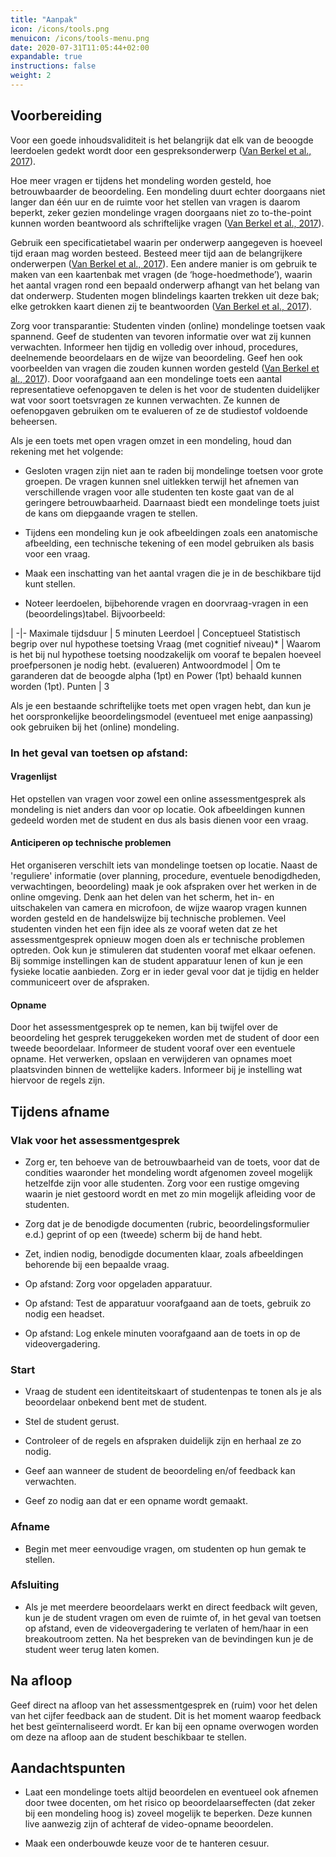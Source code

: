 ```yaml
---
title: "Aanpak"
icon: /icons/tools.png
menuicon: /icons/tools-menu.png
date: 2020-07-31T11:05:44+02:00
expandable: true
instructions: false
weight: 2
---
```


## Voorbereiding

Voor een goede inhoudsvaliditeit is het belangrijk dat elk van de beoogde leerdoelen gedekt wordt door een gespreksonderwerp ([Van Berkel et al., 2017](https://remindo-support.sites.uu.nl/wp-content/uploads/sites/79/2020/03/Toetsen-in-het-Hoger-Onderwijs-van-Berkel-Bax-Joosten-ten-Brinke.pdf)).

Hoe meer vragen er tijdens het mondeling worden gesteld, hoe betrouwbaarder de beoordeling. Een mondeling duurt echter doorgaans niet langer dan één uur en de ruimte voor het stellen van vragen is daarom beperkt, zeker gezien mondelinge vragen doorgaans niet zo to-the-point kunnen worden beantwoord als schriftelijke vragen ([Van Berkel et al., 2017](https://remindo-support.sites.uu.nl/wp-content/uploads/sites/79/2020/03/Toetsen-in-het-Hoger-Onderwijs-van-Berkel-Bax-Joosten-ten-Brinke.pdf)).

Gebruik een specificatietabel waarin per onderwerp aangegeven is hoeveel tijd eraan mag worden besteed. Besteed meer tijd aan de belangrijkere onderwerpen ([Van Berkel et al., 2017](https://remindo-support.sites.uu.nl/wp-content/uploads/sites/79/2020/03/Toetsen-in-het-Hoger-Onderwijs-van-Berkel-Bax-Joosten-ten-Brinke.pdf)). Een andere manier is om gebruik te maken van een kaartenbak met vragen (de ‘hoge-hoedmethode’), waarin het aantal vragen rond een bepaald onderwerp afhangt van het belang van dat onderwerp. Studenten mogen blindelings kaarten trekken uit deze bak; elke getrokken kaart dienen zij te beantwoorden ([Van Berkel et al., 2017](https://remindo-support.sites.uu.nl/wp-content/uploads/sites/79/2020/03/Toetsen-in-het-Hoger-Onderwijs-van-Berkel-Bax-Joosten-ten-Brinke.pdf)).

Zorg voor transparantie: Studenten vinden (online) mondelinge toetsen vaak spannend. Geef de studenten van tevoren informatie over wat zij kunnen verwachten. Informeer hen tijdig en volledig over inhoud, procedures, deelnemende beoordelaars en de wijze van beoordeling. Geef hen ook voorbeelden van vragen die zouden kunnen worden gesteld ([Van Berkel et al., 2017](https://remindo-support.sites.uu.nl/wp-content/uploads/sites/79/2020/03/Toetsen-in-het-Hoger-Onderwijs-van-Berkel-Bax-Joosten-ten-Brinke.pdf)). Door voorafgaand aan een mondelinge toets een aantal representatieve oefenopgaven te delen is het voor de studenten duidelijker wat voor soort toetsvragen ze kunnen verwachten. Ze kunnen de oefenopgaven gebruiken om te evalueren of ze de studiestof voldoende beheersen.

Als je een toets met open vragen omzet in een mondeling, houd dan rekening met het volgende:

*	Gesloten vragen zijn niet aan te raden bij mondelinge toetsen voor grote groepen. De vragen kunnen snel uitlekken terwijl het afnemen van verschillende vragen voor alle studenten ten koste gaat van de al geringere betrouwbaarheid. Daarnaast biedt een mondelinge toets juist de kans om diepgaande vragen te stellen. 

*	Tijdens een mondeling kun je ook afbeeldingen zoals een anatomische afbeelding, een technische tekening of een model gebruiken als basis voor een vraag.

*	Maak een inschatting van het aantal vragen die je in de beschikbare tijd kunt stellen.

*	Noteer leerdoelen, bijbehorende vragen en doorvraag-vragen in een (beoordelings)tabel. Bijvoorbeeld:

 |
-|-
Maximale tijdsduur | 5 minuten
Leerdoel | Conceptueel Statistisch begrip over nul hypothese toetsing
Vraag (met cognitief niveau)* | Waarom is het bij nul hypothese toetsing noodzakelijk om vooraf te bepalen hoeveel proefpersonen je nodig hebt. (evalueren)
Antwoordmodel | Om te garanderen dat de beoogde alpha (1pt) en Power (1pt) behaald kunnen worden (1pt).
Punten | 3

Als je een bestaande schriftelijke toets met open vragen hebt, dan kun je het oorspronkelijke beoordelingsmodel (eventueel met enige aanpassing) ook gebruiken bij het (online) mondeling.

### In het geval van toetsen op afstand:

#### Vragenlijst

Het opstellen van vragen voor zowel een online assessmentgesprek als mondeling is niet anders dan voor op locatie. Ook afbeeldingen kunnen gedeeld worden met de student en dus als basis dienen voor een vraag.

#### Anticiperen op technische problemen

Het organiseren verschilt iets van mondelinge toetsen op locatie. Naast de 'reguliere' informatie (over planning, procedure, eventuele benodigdheden, verwachtingen, beoordeling) maak je ook afspraken over het werken in de online omgeving. Denk aan het delen van het scherm, het in- en uitschakelen van camera en microfoon, de wijze waarop vragen kunnen worden gesteld en de handelswijze bij technische problemen. Veel studenten vinden het een fijn idee als ze vooraf weten dat ze het assessmentgesprek opnieuw mogen doen als er technische problemen optreden. Ook kun je stimuleren dat studenten vooraf met elkaar oefenen. Bij sommige instellingen kan de student apparatuur lenen of kun je een fysieke locatie aanbieden. Zorg er in ieder geval voor dat je tijdig en helder communiceert over de afspraken. 

#### Opname

Door het assessmentgesprek op te nemen, kan bij twijfel over de beoordeling het gesprek teruggekeken worden met de student of door een tweede beoordelaar. Informeer de student vooraf over een eventuele opname. Het verwerken, opslaan en verwijderen van opnames moet plaatsvinden binnen de wettelijke kaders. Informeer bij je instelling wat hiervoor de regels zijn. 

## Tijdens afname

### Vlak voor het assessmentgesprek

*	 Zorg er, ten behoeve van de betrouwbaarheid van de toets, voor dat de condities waaronder het mondeling wordt afgenomen zoveel mogelijk hetzelfde zijn voor alle studenten. Zorg voor een rustige omgeving waarin je niet gestoord wordt en met zo min mogelijk afleiding voor de studenten.

*	Zorg dat je de benodigde documenten (rubric, beoordelingsformulier e.d.) geprint of op een (tweede) scherm bij de hand hebt.

*	Zet, indien nodig, benodigde documenten klaar, zoals afbeeldingen behorende bij een bepaalde vraag.

*	Op afstand: Zorg voor opgeladen apparatuur.

*	Op afstand: Test de apparatuur voorafgaand aan de toets, gebruik zo nodig een headset.

*	Op afstand: Log enkele minuten voorafgaand aan de toets in op de videovergadering.

### Start

*	Vraag de student een identiteitskaart of studentenpas te tonen als je als beoordelaar onbekend bent met de student.

*	Stel de student gerust.

*	Controleer of de regels en afspraken duidelijk zijn en herhaal ze zo nodig.

*	Geef aan wanneer de student de beoordeling en/of feedback kan verwachten.

*	Geef zo nodig aan dat er een opname wordt gemaakt.

### Afname

* Begin met meer eenvoudige vragen, om studenten op hun gemak te stellen.

### Afsluiting

*	Als je met meerdere beoordelaars werkt en direct feedback wilt geven, kun je de student vragen om even de ruimte of, in het geval van toetsen op afstand, even de videovergadering te verlaten of hem/haar in een breakoutroom zetten. Na het bespreken van de bevindingen kun je de student weer terug laten komen.

## Na afloop

Geef direct na afloop van het assessmentgesprek en (ruim) voor het delen van het cijfer feedback aan de student. Dit is het moment waarop feedback het best geïnternaliseerd wordt. Er kan bij een opname overwogen worden om deze na afloop aan de student beschikbaar te stellen.

## Aandachtspunten

*	Laat een mondelinge toets altijd beoordelen en eventueel ook afnemen door twee docenten, om het risico op beoordelaarseffecten (dat zeker bij een mondeling hoog is) zoveel mogelijk te beperken. Deze kunnen live aanwezig zijn of achteraf de video-opname beoordelen. 

* 	Maak een onderbouwde keuze voor de te hanteren cesuur.

